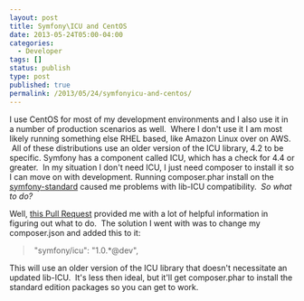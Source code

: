 ```yaml
---
layout: post
title: Symfony\ICU and CentOS
date: 2013-05-24T05:00-04:00
categories:
  - Developer
tags: []
status: publish
type: post
published: true
permalink: /2013/05/24/symfonyicu-and-centos/
---
```

I use CentOS for most of my development environments and I also use it in a number of production scenarios as well.  Where I don't use it I am most likely running something else RHEL based, like Amazon Linux over on AWS.  All of these distributions use an older version of the ICU library, 4.2 to be specific. Symfony has a component called ICU, which has a check for 4.4 or greater.  In my situation I don't need ICU, I just need composer to install it so I can move on with development. Running composer.phar install on the [symfony-standard](https://github.com/symfony/symfony-standard) caused me problems with lib-ICU compatibility.  _So what to do?_

Well, [this Pull Request](https://github.com/symfony/symfony/pull/7386) provided me with a lot of helpful information in figuring out what to do.  The solution I went with was to change my composer.json and added this to it:

>  "symfony/icu": "1.0.\*@dev",

This will use an older version of the ICU library that doesn't necessitate an updated lib-ICU.  It's less then ideal, but it'll get composer.phar to install the standard edition packages so you can get to work.
